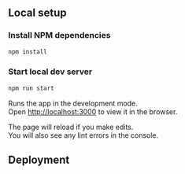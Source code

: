 ## Local setup

### Install NPM dependencies

```bash
npm install
```

### Start local dev server

```bash
npm run start
```
Runs the app in the development mode.\
Open [http://localhost:3000](http://localhost:3000) to view it in the browser.

The page will reload if you make edits.\
You will also see any lint errors in the console.


## Deployment

[//]: # (Pushes to the `master` branch)
